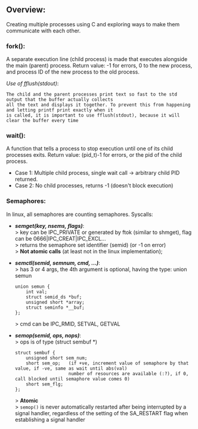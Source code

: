 ## Overview: 
Creating multiple processes using C and exploring ways to make them communicate with each other.

### fork(): 
A separate execution line (child process) is made that executes alongside the main (parent) process.
Return value: -1 for errors, 0 to the new process, and process ID of the new process to the old process.

*Use of fflush(stdout)*:
```
The child and the parent processes print text so fast to the std output that the buffer actually collects 
all the text and displays it together. To prevent this from happening and letting printf print exactly when it
is called, it is important to use fflush(stdout), because it will clear the buffer every time
```

### wait():
A function that tells a process to stop execution until one of its child processes exits.
Return value: (pid_t)-1 for errors, or the pid of the child process.
- Case 1: Multiple child process, single wait call -> arbitrary child PID returned.
- Case 2: No child processes, returns -1 (doesn't block execution)

### Semaphores:
In linux, all semaphores are counting semaphores.
Syscalls:
- ***semget(key, nsems, flags)***:  
    \> key can be IPC\_PRIVATE or generated by ftok (similar to shmget), flag can be 0666|IPC\_CREAT|IPC\_EXCL...  
    \> returns the semaphore set identifier (semid) (or -1 on error)  
    \> **Not atomic calls** (at least not in the linux implementation);  
  
- ***semctl(semid, semnum, cmd, ...)***:  
    \> has 3 or 4 args, the 4th argument is optional, having the type: union semun  
    ```
    union semun {  
        int val;  
        struct semid_ds *buf;  
        unsigned short *array;  
        struct seminfo *__buf;  
    };  
    ```
    \> cmd can be IPC\_RMID, SETVAL, GETVAL
  
- ***semop(semid, ops, nops)***:  
    \> ops is of type (struct sembuf *)  
    ```
    struct sembuf {  
        unsigned short sem_num;  
        short sem_op;   (if +ve, increment value of semaphore by that value, if -ve, same as wait until abs(val)  
                        number of resources are available (:?), if 0, call blocked until semaphore value comes 0)
        short sem_flg;  
    };  
    ```
    \> **Atomic**  
    \> `semop()` is never automatically restarted after being interrupted  by  a  
       signal handler, regardless of the setting of the SA_RESTART flag when  
       establishing a signal handler
